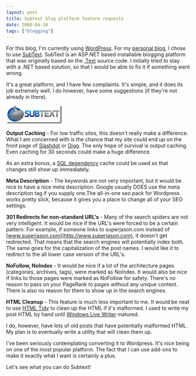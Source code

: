 ```yaml
---
layout: post
title: Subtext blog platform feature requests
date: 2008-04-30
tags: ["blogging"]
---
```


For this blog, I'm currently using [WordPress](http://wordpress.org/). For my [personal blog](http://www.superjason.com), I chose to use [SubText](http://subtextproject.com/). SubText is an ASP.NET based installable blogging platform that was originally based on the [.Text](http://scottwater.com/blog/pages/dottext/) source code. I initially tried to stay with a .NET based solution, so that I would be able to fix it if something went wrong.

It's a great platform, and I have few complaints. It's simple, and it does its job extremely well. I do however, have some suggestions (if they're not already in there).

![image](image2.png) 

**Output Caching** - For low traffic sites, this doesn't really make a difference. What I am concerned with is the chance that my site could end up on the front page of [Slashdot](http://www.slashdot.org) or [Digg](http://www.digg.com). The only hope of survival is output caching. Even caching for 30 seconds could make a huge difference.

As an extra bonus, a [SQL dependency](http://davidhayden.com/blog/dave/archive/2006/04/29/2929.aspx) cache could be used so that changes still show up immediately.

**Meta Description** - The keywords are not very important, but it would be nice to have a nice meta description. Google usually DOES use the meta description tag if you supply one.The all-in-one seo pack for Wordpress works pretty slick, because it gives you a place to change all of your SEO settings.

**301 Redirects for non-standard URL's** - Many of the search spiders are not very intelligent. It would be nice if the URL's were forced to be a certain pattern. For example, if someone links to superjason.com instead of [www.superjason.com](http://www.superjason.com), it doesn't get redirected. That means that the search engines will potentially index both. The same goes for the capitalization of the post names. I would like it to redirect to the all lower case version of the URL's.

**NoFollow, NoIndex** - It would be nice if a lot of the architecture pages (categories, archives, tags), were marked as NoIndex. It would also be nice if links to those pages were marked as NoFollow for safety. There's no reason to pass on your PageRank to pages without any unique content. There is also no reason for them to show up in the search engines.

**HTML Cleanup** - This feature is much less important to me. It would be neat to use [HTML Tidy](http://www.w3.org/People/Raggett/tidy/) to clean up the HTML if it's malformed. I used to write my post HTML by hand until [Windows Live Writer](http://windowslivewriter.spaces.live.com) matured.

I do, however, have lots of old posts that have potentially malformed HTML. My plan is to eventually write a utility that will clean them up.

I've been seriously contemplating converting it to Wordpress. It's nice being on one of the most popular platform. The fact that I can use add-ons to make it exactly what I want is certainly a plus.

Let's see what you can do Subtext!